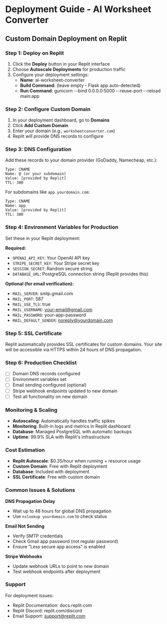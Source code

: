 # Deployment Guide - AI Worksheet Converter

## Custom Domain Deployment on Replit

### Step 1: Deploy on Replit
1. Click the **Deploy** button in your Replit interface
2. Choose **Autoscale Deployments** for production traffic
3. Configure your deployment settings:
   - **Name**: ai-worksheet-converter
   - **Build Command**: (leave empty - Flask app auto-detected)
   - **Run Command**: gunicorn --bind 0.0.0.0:5000 --reuse-port --reload main:app

### Step 2: Configure Custom Domain
1. In your deployment dashboard, go to **Domains**
2. Click **Add Custom Domain**
3. Enter your domain (e.g., `worksheetconverter.com`)
4. Replit will provide DNS records to configure

### Step 3: DNS Configuration
Add these records to your domain provider (GoDaddy, Namecheap, etc.):

```
Type: CNAME
Name: @ (or your subdomain)
Value: [provided by Replit]
TTL: 300
```

For subdomains like `app.yourdomain.com`:
```
Type: CNAME  
Name: app
Value: [provided by Replit]
TTL: 300
```

### Step 4: Environment Variables for Production
Set these in your Replit deployment:

**Required:**
- `OPENAI_API_KEY`: Your OpenAI API key
- `STRIPE_SECRET_KEY`: Your Stripe secret key
- `SESSION_SECRET`: Random secure string
- `DATABASE_URL`: PostgreSQL connection string (Replit provides this)

**Optional (for email verification):**
- `MAIL_SERVER`: smtp.gmail.com
- `MAIL_PORT`: 587
- `MAIL_USE_TLS`: true
- `MAIL_USERNAME`: your-email@gmail.com
- `MAIL_PASSWORD`: your-app-password
- `MAIL_DEFAULT_SENDER`: noreply@yourdomain.com

### Step 5: SSL Certificate
Replit automatically provides SSL certificates for custom domains. Your site will be accessible via HTTPS within 24 hours of DNS propagation.

### Step 6: Production Checklist
- [ ] Domain DNS records configured
- [ ] Environment variables set
- [ ] Email sending configured (optional)
- [ ] Stripe webhook endpoints updated to new domain
- [ ] Test all functionality on new domain

### Monitoring & Scaling
- **Autoscaling**: Automatically handles traffic spikes
- **Monitoring**: Built-in logs and metrics in Replit dashboard
- **Database**: Managed PostgreSQL with automatic backups
- **Uptime**: 99.9% SLA with Replit's infrastructure

### Cost Estimation
- **Replit Autoscale**: $0.35/hour when running + resource usage
- **Custom Domain**: Free with Replit deployment
- **Database**: Included with deployment
- **SSL Certificate**: Free with custom domain

### Common Issues & Solutions

**DNS Propagation Delay**
- Wait up to 48 hours for global DNS propagation
- Use `nslookup yourdomain.com` to check status

**Email Not Sending**
- Verify SMTP credentials
- Check Gmail app password (not regular password)
- Ensure "Less secure app access" is enabled

**Stripe Webhooks**
- Update webhook URLs to point to new domain
- Test webhook endpoints after deployment

### Support
For deployment issues:
- Replit Documentation: docs.replit.com
- Replit Discord: replit.com/discord
- Email Support: support@replit.com